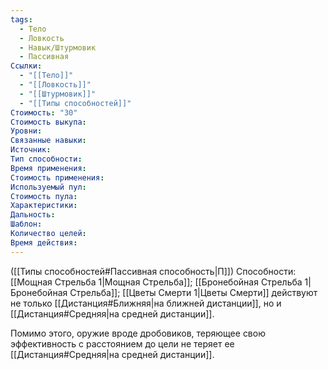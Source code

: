 ```yaml
---
tags:
  - Тело
  - Ловкость
  - Навык/Штурмовик
  - Пассивная
Ссылки:
  - "[[Тело]]"
  - "[[Ловкость]]"
  - "[[Штурмовик]]"
  - "[[Типы способностей]]"
Стоимость: "30"
Стоимость выкупа:
Уровни:
Связанные навыки:
Источник:
Тип способности:
Время применения:
Стоимость применения:
Используемый пул:
Стоимость пула:
Характеристики:
Дальность:
Шаблон:
Количество целей:
Время действия:
---
```

([[Типы способностей#Пассивная способность|П]]) Способности: [[Мощная Стрельба 1|Мощная Стрельба]]; [[Бронебойная Стрельба 1|Бронебойная Стрельба]]; [[Цветы Смерти 1|Цветы Смерти]] действуют не только [[Дистанция#Ближняя|на ближней дистанции]], но и [[Дистанция#Средняя|на средней дистанции]]. 

Помимо этого, оружие вроде дробовиков, теряющее свою эффективность с расстоянием до цели не теряет ее [[Дистанция#Средняя|на средней дистанции]]. 